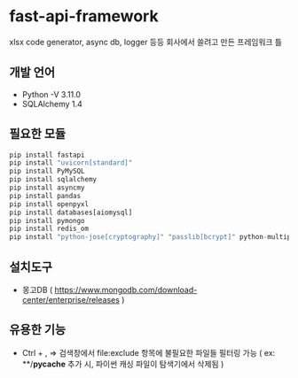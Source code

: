 # fast-api-framework
xlsx code generator, async db, logger 등등 회사에서 쓸려고 만든 프레임워크 틀


## 개발 언어
+ Python -V 3.11.0
+ SQLAlchemy 1.4 


## 필요한 모듈
``` python
pip install fastapi
pip install "uvicorn[standard]"
pip install PyMySQL
pip install sqlalchemy
pip install asyncmy
pip install pandas
pip install openpyxl
pip install databases[aiomysql]
pip install pymongo
pip install redis_om
pip install "python-jose[cryptography]" "passlib[bcrypt]" python-multipart
```

## 설치도구
+ 몽고DB ( https://www.mongodb.com/download-center/enterprise/releases )

## 유용한 기능
+ Ctrl + , => 검색창에서 file:exclude 항목에 불필요한 파일들 필터링 가능 ( ex: **/__pycache__ 추가 시, 파이썬 캐싱 파일이 탐색기에서 삭제됨 )
